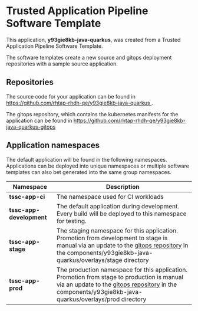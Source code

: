 # Trusted Application Pipeline Software Template

This application, **y93gie8kb-java-quarkus**, was created from a Trusted Application Pipeline Software Template.

The software templates create a new source and gitops deployment repositories with a sample source application. 

## Repositories

The source code for your application can be found in [https://github.com/rhtap-rhdh-qe/y93gie8kb-java-quarkus ](https://github.com/rhtap-rhdh-qe/y93gie8kb-java-quarkus ).
 
The gitops repository, which contains the kubernetes manifests for the application can be found in 
[https://github.com/rhtap-rhdh-qe/y93gie8kb-java-quarkus-gitops ](https://github.com/rhtap-rhdh-qe/y93gie8kb-java-quarkus-gitops ) 

## Application namespaces 

The default application will be found in the following namespaces. Applications can be deployed into unique namespaces or multiple software templates can also bet generated into the same group namespaces.  

|  Namespace   |  Description   |  
| -------- | -------- |
| **tssc-app-ci** | The namespace used for CI workloads |
| **tssc-app-development** | The default application during development. Every build will be deployed to this namespace for testing. |
| **tssc-app-stage** | The staging namespace for this application. Promotion from development to stage is manual via an update to the [gitops repository](https://github.com/rhtap-rhdh-qe/y93gie8kb-java-quarkus-gitops ) in the components/y93gie8kb-java-quarkus/overlays/stage directory |
| **tssc-app-prod** | The production namespace for this application. Promotion from stage to production is manual via an update to the [gitops repository](https://github.com/rhtap-rhdh-qe/y93gie8kb-java-quarkus-gitops ) in the components/y93gie8kb-java-quarkus/overlays/prod directory |